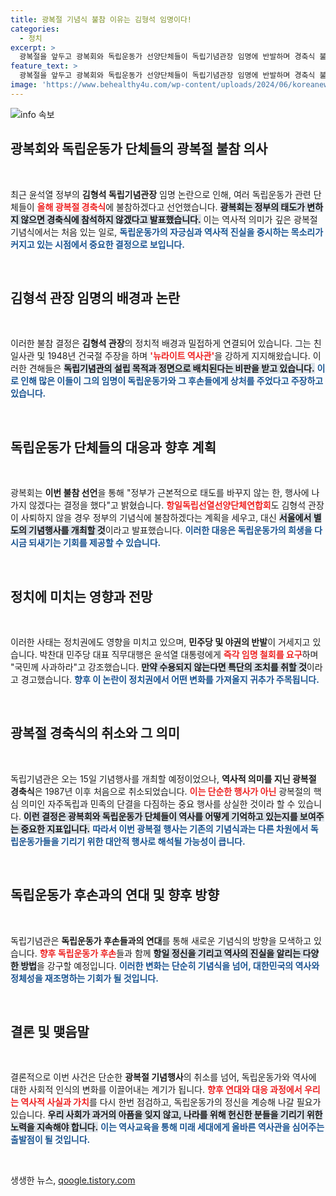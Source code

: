 ```yaml
---
title: 광복절 기념식 불참 이유는 김형석 임명이다!
categories:
  - 정치
excerpt: >
  광복절을 앞두고 광복회와 독립운동가 선양단체들이 독립기념관장 임명에 반발하며 경축식 불참을 선언했습니다. 역사 논란의 중심인 김형석 관장에게 사퇴를 촉구하며, 정부는 큰 압박을 받고 있습니다.
feature_text: >
  광복절을 앞두고 광복회와 독립운동가 선양단체들이 독립기념관장 임명에 반발하며 경축식 불참을 선언했습니다. 역사 논란의 중심인 김형석 관장에게 사퇴를 촉구하며, 정부는 큰 압박을 받고 있습니다.
image: 'https://www.behealthy4u.com/wp-content/uploads/2024/06/koreanews.jpg'
---
```


<p><img src="https://www.behealthy4u.com/wp-content/uploads/2024/06/koreanews.jpg" alt="info 속보" /></p>

<h2 data-ke-size="size26">광복회와 독립운동가 단체들의 광복절 불참 의사</h2>

<p data-ke-size="size16">&nbsp;</p>

<p>최근 윤석열 정부의 <b>김형석 독립기념관장</b> 임명 논란으로 인해, 여러 독립운동가 관련 단체들이 <b><span style="color: #ee2323;">올해 광복절 경축식</span></b>에 불참하겠다고 선언했습니다. <b><span style="background-color: #21538527;">광복회는 정부의 태도가 변하지 않으면 경축식에 참석하지 않겠다고 발표했습니다.</span></b> 이는 역사적 의미가 깊은 광복절 기념식에서는 처음 있는 일로, <b><span style="color: #1a5490;">독립운동가의 자긍심과 역사적 진실을 중시하는 목소리가 커지고 있는 시점에서 중요한 결정으로 보입니다.</span></b> </p>

<p data-ke-size="size16">&nbsp;</p>

<h2 data-ke-size="size26">김형석 관장 임명의 배경과 논란</h2>

<p data-ke-size="size16">&nbsp;</p>

<p>이러한 불참 결정은 <b>김형석 관장</b>의 정치적 배경과 밀접하게 연결되어 있습니다. 그는 친일사관 및 1948년 건국절 주장을 하며 <b><span style="color: #ee2323;">'뉴라이트 역사관'</span></b>을 강하게 지지해왔습니다. 이러한 견해들은 <b><span style="background-color: #21538527;">독립기념관의 설립 목적과 정면으로 배치된다는 비판을 받고 있습니다.</span></b> <b><span style="color: #1a5490;">이로 인해 많은 이들이 그의 임명이 독립운동가와 그 후손들에게 상처를 주었다고 주장하고 있습니다.</span></b> </p>

<p data-ke-size="size16">&nbsp;</p>

<h2 data-ke-size="size26">독립운동가 단체들의 대응과 향후 계획</h2>

<p data-ke-size="size16">&nbsp;</p>

<p>광복회는 <b>이번 불참 선언</b>을 통해 "정부가 근본적으로 태도를 바꾸지 않는 한, 행사에 나가지 않겠다는 결정을 했다"고 밝혔습니다. <b><span style="color: #ee2323;">항일독립선열선양단체연합회</span></b>도 김형석 관장이 사퇴하지 않을 경우 정부의 기념식에 불참하겠다는 계획을 세우고, 대신 <b><span style="background-color: #21538527;">서울에서 별도의 기념행사를 개최할 것</span></b>이라고 발표했습니다. <b><span style="color: #1a5490;">이러한 대응은 독립운동가의 희생을 다시금 되새기는 기회를 제공할 수 있습니다.</span></b> </p>

<p data-ke-size="size16">&nbsp;</p>

<h2 data-ke-size="size26">정치에 미치는 영향과 전망</h2>

<p data-ke-size="size16">&nbsp;</p>

<p>이러한 사태는 정치권에도 영향을 미치고 있으며, <b>민주당 및 야권의 반발</b>이 거세지고 있습니다. 박찬대 민주당 대표 직무대행은 윤석열 대통령에게 <b><span style="color: #ee2323;">즉각 임명 철회를 요구</span></b>하며 "국민께 사과하라"고 강조했습니다. <b><span style="background-color: #21538527;">만약 수용되지 않는다면 특단의 조치를 취할 것</span></b>이라고 경고했습니다. <b><span style="color: #1a5490;">향후 이 논란이 정치권에서 어떤 변화를 가져올지 귀추가 주목됩니다.</span></b> </p>

<p data-ke-size="size16">&nbsp;</p>

<h2 data-ke-size="size26">광복절 경축식의 취소와 그 의미</h2>

<p data-ke-size="size16">&nbsp;</p>

<p>독립기념관은 오는 15일 기념행사를 개최할 예정이었으나, <b>역사적 의미를 지닌 광복절 경축식</b>은 1987년 이후 처음으로 취소되었습니다. <b><span style="color: #ee2323;">이는 단순한 행사가 아닌</span></b> 광복절의 핵심 의미인 자주독립과 민족의 단결을 다짐하는 중요 행사를 상실한 것이라 할 수 있습니다. <b><span style="background-color: #21538527;">이런 결정은 광복회와 독립운동가 단체들이 역사를 어떻게 기억하고 있는지를 보여주는 중요한 지표입니다.</span></b> <b><span style="color: #1a5490;">따라서 이번 광복절 행사는 기존의 기념식과는 다른 차원에서 독립운동가들을 기리기 위한 대안적 행사로 해석될 가능성이 큽니다.</span></b> </p>

<p data-ke-size="size16">&nbsp;</p>

<h2 data-ke-size="size26">독립운동가 후손과의 연대 및 향후 방향</h2>

<p data-ke-size="size16">&nbsp;</p>

<p>독립기념관은 <b>독립운동가 후손들과의 연대</b>를 통해 새로운 기념식의 방향을 모색하고 있습니다. <b><span style="color: #ee2323;">향후 독립운동가 후손</span></b>들과 함께 <b><span style="background-color: #21538527;">항일 정신을 기리고 역사의 진실을 알리는 다양한 방법</span></b>을 강구할 예정입니다. <b><span style="color: #1a5490;">이러한 변화는 단순히 기념식을 넘어, 대한민국의 역사와 정체성을 재조명하는 기회가 될 것입니다.</span></b> </p>

<p data-ke-size="size16">&nbsp;</p>

<h2 data-ke-size="size26">결론 및 맺음말</h2>

<p data-ke-size="size16">&nbsp;</p>

<p>결론적으로 이번 사건은 단순한 <b>광복절 기념행사</b>의 취소를 넘어, 독립운동가와 역사에 대한 사회적 인식의 변화를 이끌어내는 계기가 됩니다. <b><span style="color: #ee2323;">향후 연대와 대응 과정에서 우리는 역사적 사실과 가치</span></b>를 다시 한번 점검하고, 독립운동가의 정신을 계승해 나갈 필요가 있습니다. <b><span style="background-color: #21538527;">우리 사회가 과거의 아픔을 잊지 않고, 나라를 위해 헌신한 분들을 기리기 위한 노력을 지속해야 합니다.</span></b> <b><span style="color: #1a5490;">이는 역사교육을 통해 미래 세대에게 올바른 역사관을 심어주는 출발점이 될 것입니다.</span></b> </p>

<p data-ke-size="size16">&nbsp;</p>
생생한 뉴스, <a href="https://qoogle.tistory.com" rel="dofollow">qoogle.tistory.com</a>


